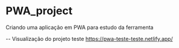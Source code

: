 # PWA_project
Criando uma aplicação em PWA para estudo da ferramenta

-- Visualização do projeto teste
https://pwa-teste-teste.netlify.app/
